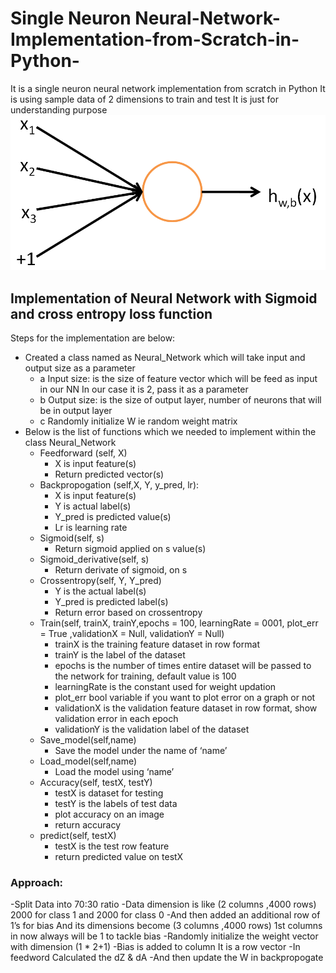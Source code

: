 # Single Neuron Neural-Network-Implementation-from-Scratch-in-Python-
It is a single neuron neural network implementation from scratch in Python It is using sample data of 2 dimensions to train and test It is just for understanding purpose
![](Images/SingleNeuron.png)
## Implementation of Neural Network with Sigmoid and cross entropy loss function 
Steps for the implementation are below:
- Created a class named as Neural_Network which will take input and output size as a parameter
  -  a Input size: is the size of feature vector which will be feed as input in our NN In our case
    it is 2, pass it as a parameter
  -  b Output size: is the size of output layer, number of neurons that will be in output layer
  -  c Randomly initialize W ie random weight matrix
- Below is the list of functions which we needed to implement within the class Neural_Network
  - Feedforward (self, X)
      - X is input feature(s)
      - Return predicted vector(s)
  - Backpropogation (self,X, Y, y_pred, lr):
      - X is input feature(s)
      - Y is actual label(s)
      - Y_pred is predicted value(s)
      - Lr is learning rate
  - Sigmoid(self, s)
      - Return sigmoid applied on s value(s)
  - Sigmoid_derivative(self, s)
      - Return derivate of sigmoid, on s
  - Crossentropy(self, Y, Y_pred)
      - Y is the actual label(s)
      - Y_pred is predicted label(s)
      - Return error based on crossentropy
  - Train(self, trainX, trainY,epochs = 100, learningRate = 0001, plot_err = True ,validationX = Null, validationY = Null)
      - trainX is the training feature dataset in row format
      - trainY is the label of the dataset
      - epochs is the number of times entire dataset will be passed to the network for training, default value is 100
      - learningRate is the constant used for weight updation
      - plot_err bool variable if you want to plot error on a graph or not
      - validationX is the validation feature dataset in row format, show validation error in each epoch
      - validationY is the validation label of the dataset
  - Save_model(self,name)
      - Save the model under the name of ‘name’
  - Load_model(self,name)
      - Load the model using ‘name’
  - Accuracy(self, testX, testY)
      - testX is dataset for testing
      - testY is the labels of test data
      - plot accuracy on an image
      - return accuracy
  - predict(self, testX)
      - testX is the test row feature
      - return predicted value on testX
    
<h3> Approach: </h3>
-Split Data into 70:30 ratio
-Data dimension is like (2 columns ,4000 rows) 2000 for class 1 and 2000 for class 0
-And then added an additional row of 1’s for bias And its dimensions become (3 columns ,4000 rows) 1st columns in now always will be 1 to tackle bias
-Randomly initialize the weight vector with dimension (1 * 2+1)
-Bias is added to column It is a row vector
-In feedword Calculated the dZ & dA
-And then update the W in backpropogate
